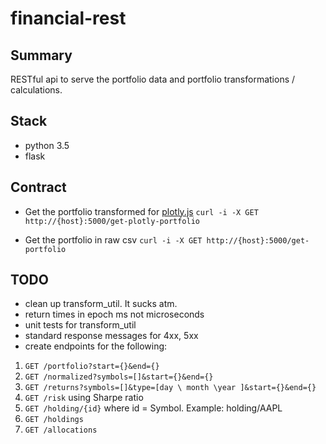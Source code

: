 # financial-rest

## Summary
RESTful api to serve the portfolio data and portfolio transformations / calculations.

## Stack
- python 3.5
- flask

## Contract

- Get the portfolio transformed for [plotly.js](https://plot.ly/javascript/)
`curl -i -X GET http://{host}:5000/get-plotly-portfolio`

- Get the portfolio in raw csv 
`curl -i -X GET http://{host}:5000/get-portfolio`

## TODO
- clean up transform_util. It sucks atm.
- return times in epoch ms not microseconds
- unit tests for transform_util
- standard response messages for 4xx, 5xx
- create endpoints for the following:
1. `GET /portfolio?start={}&end={}`
2. `GET /normalized?symbols=[]&start={}&end={}`
3. `GET /returns?symbols=[]&type=[day \ month \year ]&start={}&end={}`
4. `GET /risk` using Sharpe ratio
5. `GET /holding/{id}` where id = Symbol. Example: holding/AAPL
6. `GET /holdings`
7. `GET /allocations` 